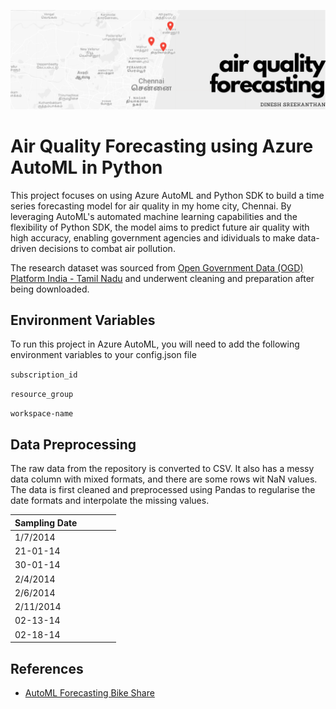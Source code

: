 ![banner](https://raw.githubusercontent.com/dnezan/air-quality-forecasting-azureAutoML/master/img/repo_banner.png)
# Air Quality Forecasting using Azure AutoML in Python

This project focuses on using Azure AutoML and Python SDK to build a time series forecasting model for air quality in my home city, Chennai. By leveraging AutoML's automated machine learning capabilities and the flexibility of Python SDK, the model aims to predict future air quality with high accuracy, enabling government agencies and idividuals to make data-driven decisions to combat air pollution.

The research dataset was sourced from [Open Government Data (OGD) Platform India - Tamil Nadu](https://tn.data.gov.in/catalog/historical-daily-ambient-air-quality-data) and underwent cleaning and preparation after being downloaded.

## Environment Variables

To run this project in Azure AutoML, you will need to add the following environment variables to your config.json file

`subscription_id`

`resource_group`

`workspace-name`


## Data Preprocessing

The raw data from the repository is converted to CSV. It also has a messy data column with mixed formats, and there are some rows wit NaN values. The data is first cleaned and preprocessed using Pandas to regularise the date formats and interpolate the missing values.

| Sampling Date |   |   |   |   |
|---------------|---|---|---|---|
| 1/7/2014      |   |   |   |   |
| 21-01-14      |   |   |   |   |
| 30-01-14      |   |   |   |   |
| 2/4/2014      |   |   |   |   |
| 2/6/2014      |   |   |   |   |
| 2/11/2014     |   |   |   |   |
| 02-13-14      |   |   |   |   |
| 02-18-14      |   |   |   |   |


## References

 - [AutoML Forecasting Bike Share](https://github.com/Azure/azureml-examples/blob/main/sdk/python/jobs/automl-standalone-jobs/automl-forecasting-task-bike-share/auto-ml-forecasting-bike-share.ipynb)

